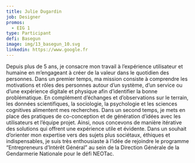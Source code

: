 ```yaml
---
title: Julie Dugardin
job: Designer
promos:
  - EIG 1
type: Participant
defi: Basegun
image: img/13_basegun_10.svg
linkedin: https://www.google.fr
---
```


Depuis plus de 5 ans, je consacre mon travail à l’expérience utilisateur et humaine en m’engageant à créer de la valeur dans le quotidien des personnes. Dans un premier temps, ma mission consiste à comprendre les motivations et rôles des personnes autour d’un système, d’un service ou d’une expérience digitale et physique afin d’identifier la bonne problématique. En complément d’échanges et d’observations sur le terrain, les données scientifiques, la sociologie, la psychologie et les sciences cognitives alimentent mes recherches. Dans un second temps, je mets en place des pratiques de co-conception et de génération d’idées avec les utilisateurs et l’équipe projet. Ainsi, nous concevons de manière itérative des solutions qui offrent une expérience utile et évidente. Dans un souhait d’orienter mon expertise vers des sujets plus sociétaux, éthiques et indispensables, je suis très enthousiaste à l’idée de rejoindre le programme “Entrepreneurs d’Intérêt Général” au sein de la Direction Générale de la Gendarmerie Nationale pour le défi NEOTac.
